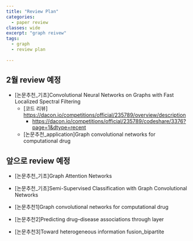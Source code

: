 ```yaml
---
title: "Review Plan"
categories:
  - paper review
classes: wide
excerpt: "graph reivew"
tags: 
  - graph
  - review plan 
  
---
```




## 2월 review 예정 

- [논문추천_기초]Convolutional Neural Networks on Graphs with Fast Localized Spectral Filtering
  - [코드 리뷰] https://dacon.io/competitions/official/235789/overview/description
    - https://dacon.io/competitions/official/235789/codeshare/3376?page=1&dtype=recent
  - [논문추천_application]Graph convolutional networks for computational drug





## 앞으로 review 예정 

- [논문추천_기초]Graph Attention Networks
- [논문추천_기초]Semi-Supervised Classification with Graph Convolutional Networks

- [논문추천1]Graph convolutional networks for computational drug
- [논문추천2]Predicting drug–disease associations through layer
- [논문추천3]Toward heterogeneous information fusion_bipartite

